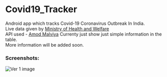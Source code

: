 # Covid19_Tracker
Android app which tracks Covid-19 Coronavirus Outbreak In India.  
Live data given by [Ministry of Health and Welfare](https://www.mohfw.gov.in/)  
API used - [Amod Malviya](https://github.com/amodm/api-covid19-in)
Currenty just show just simple information in the table.  
More information will be added soon.  

### Screenshots: 

![Ver 1 image](https://github.com/mrwhoknows55/Covid19_Tracker/new/master/screenshots/1.png)


